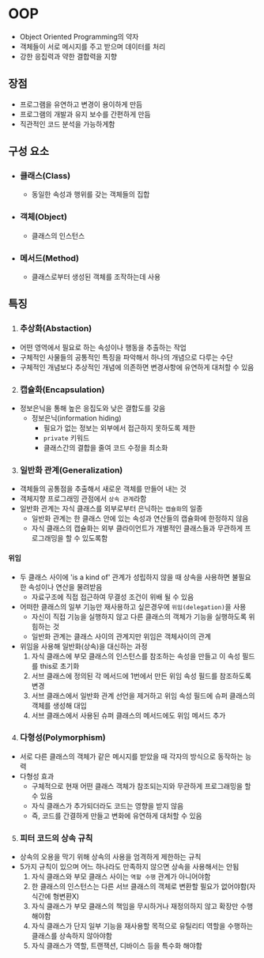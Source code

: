 # OOP
- Object Oriented Programming의 약자
- 객체들이 서로 메시지를 주고 받으며 데이터를 처리
- 강한 응집력과 약한 결합력을 지향

## 장점
- 프로그램을 유연하고 변경이 용이하게 만듬
- 프로그램의 개발과 유지 보수를 간편하게 만듬
- 직관적인 코드 분석을 가능하게함

## 구성 요소
- ### 클래스(Class)
    - 동일한 속성과 행위를 갖는 객체들의 집합
- ### 객체(Object)
    - 클래스의 인스턴스
- ### 메서드(Method)
    - 클래스로부터 생성된 객체를 조작하는데 사용

## 특징
1. ### 추상화(Abstaction)
- 어떤 영역에서 필요로 하는 속성이나 행동을 추출하는 작업
- 구체적인 사물들의 공통적인 특징을 파악해서 하나의 개념으로 다루는 수단
- 구체적인 개념보다 추상적인 개념에 의존하면 변경사항에 유연하게 대처할 수 있음
2. ### 캡슐화(Encapsulation)
- 정보은닉을 통해 높은 응집도와 낮은 결합도를 갖음
    - 정보은닉(information hiding)
        - 필요가 없는 정보는 외부에서 접근하지 못하도록 제한
        - `private` 키워드
        - 클래스간의 결합을 줄여 코드 수정을 최소화
3. ### 일반화 관계(Generalization)
- 객체들의 공통점을 추출해서 새로운 객체를 만들어 내는 것
- 객체지향 프로그래밍 관점에서 `상속 관계`라함
- 일반화 관계는 자식 클래스를 외부로부터 은닉하는 `캡슐화`의 일종
    - 일반화 관계는 한 클래스 안에 있는 속성과 연산들의 캡슐화에 한정하지 않음
    - 자식 클래스의 캡슐화는 외부 클라이언트가 개별적인 클래스들과 무관하게 프로그래밍을 할 수 있도록함

#### 위임
- 두 클래스 사이에 'is a kind of' 관계가 성립하지 않을 때 상속을 사용하면 불필요한 속성이나 연산을 물려받음
    - 자료구조에 직접 접근하여 무결성 조건이 위배 될 수 있음
- 어떠한 클래스의 일부 기능만 재사용하고 싶은경우에 `위임(delegation)`을 사용
    - 자신이 직접 기능을 실행하지 않고 다른 클래스의 객체가 기능을 실행하도록 위힘하는 것
    - 일반화 관계는 클래스 사이의 관계지만 위임은 객체사이의 관계
- 위임을 사용해 일반화(상속)을 대신하는 과정
    1. 자식 클래스에 부모 클래스의 인스턴스를 참조하는 속성을 만들고 이 속성 필드를 this로 초기화
    2. 서브 클래스에 정의된 각 메서드에 1번에서 만든 위임 속성 필드를 참조하도록 변경
    3. 서브 클래스에서 일반화 관계 선언을 제거하고 위임 속성 필드에 슈퍼 클래스의 객체를 생성해 대입
    4. 서브 클래스에서 사용된 슈퍼 클래스의 메서드에도 위임 메서드 추가

4. ### 다형성(Polymorphism)
- 서로 다른 클래스의 객체가 같은 메시지를 받았을 때 각자의 방식으로 동작하는 능력
- 다형성 효과
    - 구체적으로 현재 어떤 클래스 객체가 참조되는지와 무관하게 프로그래밍을 할 수 있음
    - 자식 클래스가 추가되더라도 코드는 영향을 받지 않음
    - 즉, 코드를 간결하게 만들고 변화에 유연하게 대처할 수 있음

5. ### 피터 코드의 상속 규칙
- 상속의 오용을 막기 위해 상속의 사용을 엄격하게 제한하는 규칙
- 5가지 규칙이 있으며 어느 하나라도 만족하지 않으면 상속을 사용해서는 안됨
    1. 자식 클래스와 부모 클래스 사이는 `역할 수행` 관계가 아니어야함
    2. 한 클래스의 인스턴스는 다른 서브 클래스의 객체로 변환할 필요가 없어야함(자식간에 형변환X)
    3. 자식 클래스가 부모 클래스의 책임을 무시하거나 재정의하지 않고 확장만 수행해야함
    4. 자식 클래스가 단지 일부 기능을 재사용할 목적으로 유틸리티 역할을 수행하는 클래스를 상속하지 않아야함
    5. 자식 클래스가 역할, 트랜잭션, 디바이스 등을 특수화 해야함